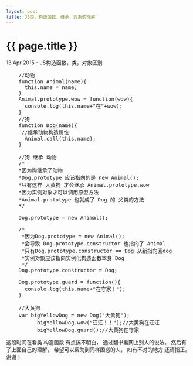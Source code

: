 ```yaml
---
layout: post
title: JS类，构造函数，继承，对象的理解
---
```


{{ page.title }}
================

<p class="meta">13 Apr 2015 - JS构造函数，类，对象区别</p>

<pre>
    //动物
    function Animal(name){
      this.name = name;
    }
    Animal.prototype.wow = function(wow){
      console.log(this.name+"在"+wow);
    }
    //狗
    function Dog(name){
     //继承动物构造属性
      Animal.call(this,name);
    }
    
    //狗 继承 动物
    /*
    *因为狗继承了动物
	*Dog.prototype 应该指向的是 new Animal();
	*只有这样 大黄狗 才会继承 Animal.prototype.wow 
	*因为实例对象才可以调用原型方法
	*Animal.prototype 也就成了 Dog 的 父类的方法
    */

    Dog.prototype = new Animal();

	/*
     *因为Dog.prototype = new Animal();
	 *会导致 Dog.prototype.constructor 也指向了 Animal
	 *只有Dog.prototype.constructor == Dog 从新指向回dog
	 *实例对象应该指向实例化构造函数本身 Dog
	 */
    Dog.prototype.constructor = Dog;

    Dog.prototype.guard = function(){
      console.log(this.name+"在守家！");
    }

    //大黄狗  
    var bigYellowDog = new Dog("大黄狗");
    	  bigYellowDog.wow("汪汪！！");//大黄狗在汪汪
    	  bigYellowDog.guard();//大黄狗在守家
</pre>
这段时间在看类 构造函数 有点搞不明白，
通过翻书看网上别人的说法。
然后有了上面自己的理解，
希望可以帮助到同样困惑的人，
如有不对的地方 还请指正。
谢谢！

